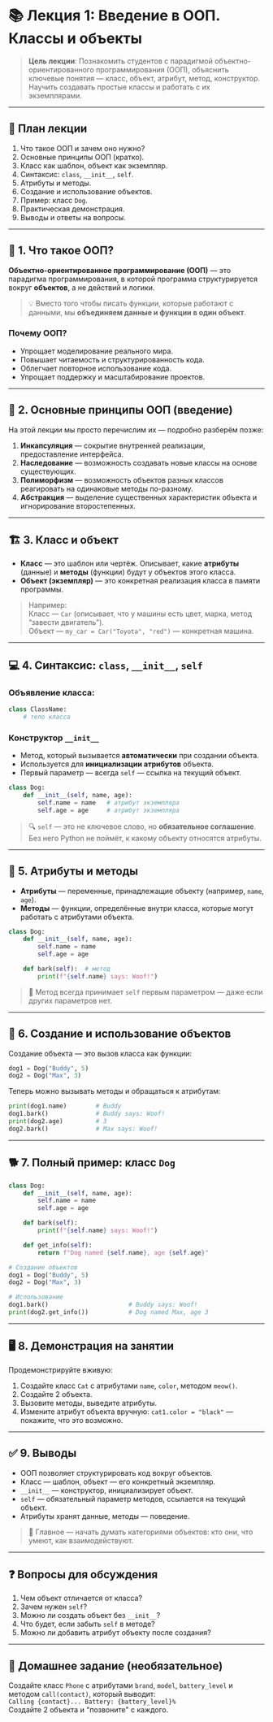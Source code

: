 # 📚 Лекция 1: Введение в ООП. Классы и объекты

> **Цель лекции**: Познакомить студентов с парадигмой объектно-ориентированного программирования (ООП), объяснить ключевые понятия — класс, объект, атрибут, метод, конструктор. Научить создавать простые классы и работать с их экземплярами.

---

## 🎯 План лекции

1. Что такое ООП и зачем оно нужно?
2. Основные принципы ООП (кратко).
3. Класс как шаблон, объект как экземпляр.
4. Синтаксис: `class`, `__init__`, `self`.
5. Атрибуты и методы.
6. Создание и использование объектов.
7. Пример: класс `Dog`.
8. Практическая демонстрация.
9. Выводы и ответы на вопросы.

---

## 🧠 1. Что такое ООП?

**Объектно-ориентированное программирование (ООП)** — это парадигма программирования, в которой программа структурируется вокруг **объектов**, а не действий и логики.

> 💡 Вместо того чтобы писать функции, которые работают с данными, мы **объединяем данные и функции в один объект**.

### Почему ООП?

- Упрощает моделирование реального мира.
- Повышает читаемость и структурированность кода.
- Облегчает повторное использование кода.
- Упрощает поддержку и масштабирование проектов.

---

## 🧱 2. Основные принципы ООП (введение)

На этой лекции мы просто перечислим их — подробно разберём позже:

1. **Инкапсуляция** — сокрытие внутренней реализации, предоставление интерфейса.
2. **Наследование** — возможность создавать новые классы на основе существующих.
3. **Полиморфизм** — возможность объектов разных классов реагировать на одинаковые методы по-разному.
4. **Абстракция** — выделение существенных характеристик объекта и игнорирование второстепенных.

---

## 🏗️ 3. Класс и объект

- **Класс** — это шаблон или чертёж. Описывает, какие **атрибуты** (данные) и **методы** (функции) будут у объектов этого класса.
- **Объект (экземпляр)** — это конкретная реализация класса в памяти программы.

> Например:  
> Класс — `Car` (описывает, что у машины есть цвет, марка, метод “завести двигатель”).  
> Объект — `my_car = Car("Toyota", "red")` — конкретная машина.

---

## 💻 4. Синтаксис: `class`, `__init__`, `self`

### Объявление класса:

```python
class ClassName:
    # тело класса
```

### Конструктор `__init__`

- Метод, который вызывается **автоматически** при создании объекта.
- Используется для **инициализации атрибутов** объекта.
- Первый параметр — всегда `self` — ссылка на текущий объект.

```python
class Dog:
    def __init__(self, name, age):
        self.name = name   # атрибут экземпляра
        self.age = age     # атрибут экземпляра
```

> 🔍 `self` — это не ключевое слово, но **обязательное соглашение**. Без него Python не поймёт, к какому объекту относятся атрибуты.

---

## 🧩 5. Атрибуты и методы

- **Атрибуты** — переменные, принадлежащие объекту (например, `name`, `age`).
- **Методы** — функции, определённые внутри класса, которые могут работать с атрибутами объекта.

```python
class Dog:
    def __init__(self, name, age):
        self.name = name
        self.age = age

    def bark(self):  # метод
        print(f"{self.name} says: Woof!")
```

> 📌 Метод всегда принимает `self` первым параметром — даже если других параметров нет.

---

## 🚀 6. Создание и использование объектов

Создание объекта — это вызов класса как функции:

```python
dog1 = Dog("Buddy", 5)
dog2 = Dog("Max", 3)
```

Теперь можно вызывать методы и обращаться к атрибутам:

```python
print(dog1.name)        # Buddy
dog1.bark()             # Buddy says: Woof!
print(dog2.age)         # 3
dog2.bark()             # Max says: Woof!
```

---

## 🐕 7. Полный пример: класс `Dog`

```python
class Dog:
    def __init__(self, name, age):
        self.name = name
        self.age = age

    def bark(self):
        print(f"{self.name} says: Woof!")

    def get_info(self):
        return f"Dog named {self.name}, age {self.age}"

# Создание объектов
dog1 = Dog("Buddy", 5)
dog2 = Dog("Max", 3)

# Использование
dog1.bark()                      # Buddy says: Woof!
print(dog2.get_info())           # Dog named Max, age 3
```

---

## 🖥️ 8. Демонстрация на занятии

Продемонстрируйте вживую:

1. Создайте класс `Cat` с атрибутами `name`, `color`, методом `meow()`.
2. Создайте 2 объекта.
3. Вызовите методы, выведите атрибуты.
4. Измените атрибут объекта вручную: `cat1.color = "black"` — покажите, что это возможно.

---

## ✅ 9. Выводы

- ООП позволяет структурировать код вокруг объектов.
- Класс — шаблон, объект — его конкретный экземпляр.
- `__init__` — конструктор, инициализирует объект.
- `self` — обязательный параметр методов, ссылается на текущий объект.
- Атрибуты хранят данные, методы — поведение.

> 📌 Главное — начать думать категориями объектов: кто они, что умеют, как взаимодействуют.

---

## ❓ Вопросы для обсуждения

1. Чем объект отличается от класса?
2. Зачем нужен `self`?
3. Можно ли создать объект без `__init__`?
4. Что будет, если забыть `self` в методе?
5. Можно ли добавить атрибут объекту после создания?

---

## 📝 Домашнее задание (необязательное)

Создайте класс `Phone` с атрибутами `brand`, `model`, `battery_level` и методом `call(contact)`, который выводит:  
`Calling {contact}... Battery: {battery_level}%`  
Создайте 2 объекта и "позвоните" с каждого.